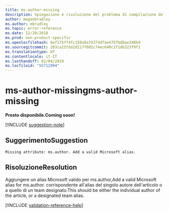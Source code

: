 ```yaml
---
title: ms-author-missing
description: Spiegazione e risoluzione del problema di compilazione della documentazione ms-author-missing
author: meganbradley
ms.author: mbradley
ms.topic: error-reference
ms.date: 12/20/2018
ms.prod: non-product-specific
ms.openlocfilehash: 6af175ff4fc158a9a74374d7ae4757bd8ae340b9
ms.sourcegitcommit: 203ca15fda2d217f082c74ec648c1f1db323f9f1
ms.translationtype: HT
ms.contentlocale: it-IT
ms.lasthandoff: 02/04/2019
ms.locfileid: "55712994"
---
```

# <a name="ms-author-missing"></a><span data-ttu-id="8e7e5-103">ms-author-missing</span><span class="sxs-lookup"><span data-stu-id="8e7e5-103">ms-author-missing</span></span>

<span data-ttu-id="8e7e5-104">**Presto disponibile.**</span><span class="sxs-lookup"><span data-stu-id="8e7e5-104">**Coming soon!**</span></span>

[!INCLUDE [suggestion-note](includes/suggestion-note.md)]

## <a name="suggestion"></a><span data-ttu-id="8e7e5-105">Suggerimento</span><span class="sxs-lookup"><span data-stu-id="8e7e5-105">Suggestion</span></span>

`Missing attribute: ms.author. Add a valid Microsoft alias.`

## <a name="resolution"></a><span data-ttu-id="8e7e5-106">Risoluzione</span><span class="sxs-lookup"><span data-stu-id="8e7e5-106">Resolution</span></span>

<span data-ttu-id="8e7e5-107">Aggiungere un alias Microsoft valido per ms.author,</span><span class="sxs-lookup"><span data-stu-id="8e7e5-107">Add a valid Microsoft alias for ms.author.</span></span> <span data-ttu-id="8e7e5-108">corrispondente all'alias del singolo autore dell'articolo o a quello di un team designato.</span><span class="sxs-lookup"><span data-stu-id="8e7e5-108">This should be either the individual author of the article, or a designated team alias.</span></span>

<!--make sure to add this file to your includes folder and verify the path-->
[!INCLUDE [validation-reference-help](includes/validation-reference-help.md)]